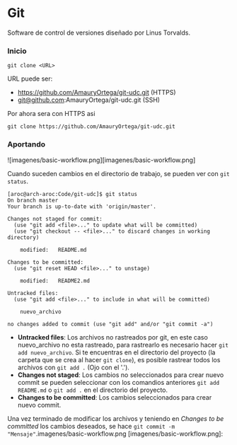 # Git

Software de control de versiones diseñado por Linus Torvalds.

### Inicio

```
git clone <URL>
```
URL puede ser:
 - https://github.com/AmauryOrtega/git-udc.git (HTTPS)
 - git@github.com:AmauryOrtega/git-udc.git (SSH)

Por ahora sera con HTTPS asi
```
git clone https://github.com/AmauryOrtega/git-udc.git
```

### Aportando

![imagenes/basic-workflow.png][imagenes/basic-workflow.png]

Cuando suceden cambios en el directorio de trabajo, se pueden ver con `git status`.

```
[aroc@arch-aroc:Code/git-udc]$ git status                                      
On branch master
Your branch is up-to-date with 'origin/master'.

Changes not staged for commit:
  (use "git add <file>..." to update what will be committed)
  (use "git checkout -- <file>..." to discard changes in working directory)

    modified:   README.md

Changes to be committed:
  (use "git reset HEAD <file>..." to unstage)

    modified:   README2.md

Untracked files:
  (use "git add <file>..." to include in what will be committed)

    nuevo_archivo

no changes added to commit (use "git add" and/or "git commit -a")
```

 - **Untracked files**: Los archivos no rastreados por git, en este caso nuevo_archivo no esta rastreado, para rastrearlo es necesario hacer `git add nuevo_archivo`. Si te encuentras en el directorio del proyecto (la carpeta que se crea al hacer `git clone`), es posible rastrear todos los archivos con `git add .` (Ojo con el '.').
 - **Changes not staged**: Los cambios no seleccionados para crear nuevo commit se pueden seleccionar con los comandios anteriores `git add README.md` o `git add .` en el directorio del proyecto.
 - **Changes to be committed**: Los cambios seleccionados para crear nuevo commit.

Una vez terminado de modificar los archivos y teniendo en *Changes to be committed* los cambios deseados, se hace `git commit -m "Mensaje"`.imagenes/basic-workflow.png
[imagenes/basic-workflow.png]: 
